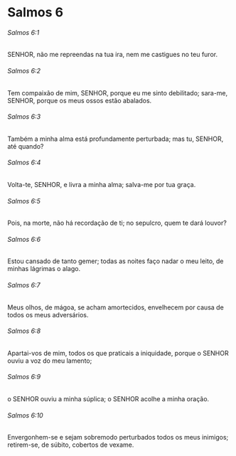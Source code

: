 # Salmos 6

###### Salmos 6:1

SENHOR, não me repreendas na tua ira, nem me castigues no teu furor.

###### Salmos 6:2

Tem compaixão de mim, SENHOR, porque eu me sinto debilitado; sara-me, SENHOR, porque os meus ossos estão abalados.

###### Salmos 6:3

Também a minha alma está profundamente perturbada; mas tu, SENHOR, até quando?

###### Salmos 6:4

Volta-te, SENHOR, e livra a minha alma; salva-me por tua graça.

###### Salmos 6:5

Pois, na morte, não há recordação de ti; no sepulcro, quem te dará louvor?

###### Salmos 6:6

Estou cansado de tanto gemer; todas as noites faço nadar o meu leito, de minhas lágrimas o alago.

###### Salmos 6:7

Meus olhos, de mágoa, se acham amortecidos, envelhecem por causa de todos os meus adversários.

###### Salmos 6:8

Apartai-vos de mim, todos os que praticais a iniquidade, porque o SENHOR ouviu a voz do meu lamento;

###### Salmos 6:9

o SENHOR ouviu a minha súplica; o SENHOR acolhe a minha oração.

###### Salmos 6:10

Envergonhem-se e sejam sobremodo perturbados todos os meus inimigos; retirem-se, de súbito, cobertos de vexame.

